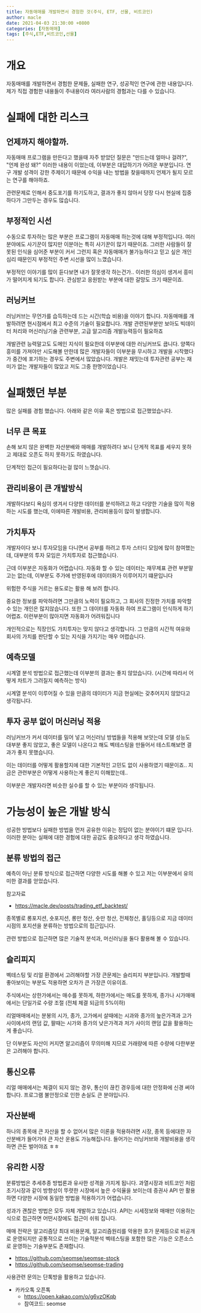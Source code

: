 ```yaml
---
title: 자동매매를 개발하면서 경험한 것(주식, ETF, 선물, 비트코인)
author: macle
date: 2021-04-03 21:30:00 +0800
categories: [자동매매]
tags: [주식,ETF,비트코인,선물]
---
```


# 개요
자동매매를 개발하면서 경험한 문제들, 실패한 연구, 성공적인 연구에 관한 내용입니다. 제가 직접 경험한 내용들이 주내용이라 여러사람의 경험과는 다를 수 있습니다.

# 실패에 대한 리스크
## 언제까지 해야할까.
자동매매 프로그램을 만든다고 했을때 자주 받았던 질문은 "만드는데 얼마나 걸려?", "언제 완성 돼?" 이러한 내용이 이었는데, 이부분은 대답하기가 어려운 부분입니다. 연구 개발 성격이 강한 주제이기 때문에 수익을 내는 방법을 찾을때까지 언제가 될지 모르는 연구를 해야하죠.

관련문제로 인해서 중도포기를 하기도하고, 결과가 좋지 않아서 당장 다시 현실에 집중하다가 그만두는 경우도 많습니다.

## 부정적인 시선
수동으로 투자하는 많은 부분은 프로그램이 자동매매 하는것에 대해 부정적입니다. 여러 분야에도 사기꾼이 많지만 이분야는 특히 사기꾼이 많기 때문이죠. 그러한 사람들이 잘못된 인식을 심어준 부분이 커서 그런지 혹은 자동매매가 불가능하다고 믿고 싶은 개인심리 때문인지 부정적인 주변 시선을 많이 느꼈습니다.

부정적인 이야기를 많이 듣다보면 내가 잘못생각 하는건가.. 이러한 의심이 생겨서 흥미가 떨어지게 되기도 합니다. 관심받고 응원받는 부분에 대한 갈망도 크기 때문이죠.


## 러닝커브
러닝커브는 무언가를 습득하는데 드는 시간(학습 비용)을 이야기 합니다. 자동매매를 개발하려면 현시점에서 최고 수준의 기술이 필요합니다. 개발 관련된부분만 보아도 빅데이터 처리와 머신러닝기술 관련부분, 고급 알고리즘 개발능력등이 필요하죠

개발관련 능력말고도 도메인 지식이 필요한데 이부분에 대한 러닝커브도 큽니다. 양쪽다 흥미를 가져야만 시도해볼 만한데 많은 개발자들이 이부분을 무시하고 개발을 시작했다가 중간에 포기하는 경우도 주변에서 많았습니다. 개발은 재밋는데 투자관련 공부는 재미가 없는 개발자들이 많았고 저도 그중 한명이었습니다.


# 실패했던 부분
많은 실패를 경험 했습니다. 아래와 같은 이유 혹은 방법으로 접근했었습니다.

## 너무 큰 목표
손해 보지 않은 완벽한 자산분배와 매매를 개발하려다 보니 단게적 목표를 세우지 못하고 제대로 오픈도 하지 못하기도 하였습니다.

단계적인 접근이 필요하다는걸 많이 느꼇습니다.

## 관리비용이 큰 개발방식
개발하다보디 욕심이 생겨서 다양한 데이터를 분석하려고 하고 다양한 기술을 많이 적용하는 시도를 했는데, 이에따른 개발비용, 관리비용등이 많이 발생합니다.

## 가치투자
개발자이다 보니 투자모임을 다니면서 공부를 하려고 투자 스터디 모임에 많이 참여했는데, 대부분의 투자 모임은 가치투자로 접근했습니다.

근데 이부분은 자동화가 어렵습니다. 자동화 할 수 있는 데이터는 재무제표 관련 부분말고는 없는데, 이부분도 주가에 반영된후에 데이터화가 이루어지기 떄문입니다

위험한 주식을 거르는 용도로는 활용 해 보려 합니다.

중요한 정보를 파악하려면 그만큼의 노력이 필요하고, 그 회사의 진정한 가치를 파악할 수 있는 개인은 많지않습니다. 또한 그 데이터를 자동화 하여 프로그램이 인식하게 하기 어렵죠. 이런부분이 많아지면 자동화가 어려워집니다

개인적으로는 직장인도 가치투자는 맞지 않다고 생각합니다. 그 만큼의 시간적 여유와 회사의 가치를 판단할 수 있는 지식을 가지기는 매우 어렵습니다.

## 예측모델
시계열 분석 방법으로 접근했는데 이부분의 결과는 좋지 않았습니다. (시간에 따라서 어떻게 차트가 그려질지 예측하는 방식)

시계열 분석이 이루어질 수 있을 만큼의 데이터가 지금 현실에는 갖추어지지 않았다고 생각됩니다.


## 투자 공부 없이 머신러닝 적용
러닝커브가 커서 데이터를 밀어 넣고 머신러닝 방법들을 적용해 보앗는데 모델 성능도 대부분 좋지 않았고, 좋은 모델이 나온다고 해도 벡테스팅을 만들어서 테스트해보면 결과가 좋지 못했습니다.

이는 데이터를 어떻게 활용할지에 대한 기본적인 고민도 없이 사용하였기 때문이죠.. 지금은 관련부분은 어떻게 사용하는게 좋은지 이해핬는데..

이부분은 개발자라면 비슷한 실수를 할 수 있는 부분이라 생각됩니다.


# 가능성이 높은 개발 방식
성공한 방법보다 실패한 방법을 먼저 공유한 이유는 정답이 없는 분야이기 떄문 입니다. 이러한 분야는 실패에 대한 경험에 대한 공감도 중요하다고 생각 하였습니다.

## 분류 방법의 접근
예측이 아닌 분류 방식으로 접근하면 다양한 시도를 해볼 수 있고 저는 이부분에서 유의미한 결과를 얻었습니다.

참고자료
- https://macle.dev/posts/trading_etf_backtest/

종목별로 롱포지션, 숏포지션, 롱만 청산, 숏만 청산, 전체청산, 홀딩등으로 지금 데이터 시점의 포지션을 분류하는 방법으로의 접근입니다.

관련 방법으로 접근하면 많은 기술적 분석과, 머신러닝을 둘다 활용해 볼 수 있습니다.

## 슬리피지
벡테스팅 및 리얼 환경에서 고려해야할 가장 큰문제는 슬리피지 부분입니다. 개발할때 좋아보이는 부분도 적용하면 오차가 큰 가장큰 이유이죠.

주식에서는 상한가에서는 매수를 못하게, 하한가에서는 매도를 못하게, 종가나 시가매매에서는 단일가로 수량 조절 (전체 체결 되금의 5%이하)

리얼매매에서는 분봉의 시가, 종가, 고가에서 살때에는 시과와 종가의 높은가격과 고가 사이에서의 랜덤 값, 팔때는 시가와 종가의 낮은가격과 저가 사이의 랜덤 값을 활용하는게 좋습니다.

단 이부분도 자산이 커지면 알고리즘이 무의미해 지므로 거래량에 따른 수량에 다한부분은 고려해야 합니다.

## 통신오류
리얼 매매에서는 체결이 되지 않는 경우, 통신이 끊킨 경우등에 대한 안정화에 신경 써야합니다. 프로그램 불안정으로 인한 손실도 큰 분야입니다.

## 자산분배
하나의 종목애 큰 자산을 할 수 없어서 많은 이론을 적용하려면 시장, 종목 등에대한 자산분배가 들어가야 큰 자산 운용도 가능해집니다. 들어가는 러닝커브와 개발비용을 생각하면 큰돈 벌어야죠 ㅎㅎ

## 유리한 시장
분류방법은 추세추종 방법론과 유사한 성격을 가지게 됩니다. 과열시장과 비트코인 처럼 초기시장과 같이 방향성이 뚜렷한 시장에서 높은 수익율을 보이는데 증권사 API 만 활용하면 다양한 시장에 동일한 방법을 적용하기가 어렵습니다.

성과가 괜찮은 방법은 모두 자체 개발하고 있습니다. API는 시세정보와 매매만 이용하는 식으로 접근하면 어떤시장에도 접근이 쉬워 집니다.

매매 전략은 알고리즘당 최대 비용문제, 알고리즘원리를 악용한 호가 문제등으로 비공개로 운영되지만 공통적으로 쓰이는 기술적분석 벡테스팅을 포함한 많은 기능은 오픈소스로 운영하는 기술부분도 존재합니다.
- https://github.com/seomse/seomse-stock
- https://github.com/seomse/seomse-trading

사용관련 문의는 단톡방을 활용하고 있습니다.

- 카카오톡 오픈톡
  - https://open.kakao.com/o/g6vzOKqb
  - 참여코드: seomse
